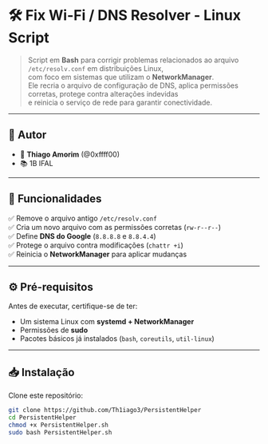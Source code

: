 # 🛠️ Fix Wi-Fi / DNS Resolver - Linux Script

> Script em **Bash** para corrigir problemas relacionados ao arquivo `/etc/resolv.conf` em distribuições Linux,  
com foco em sistemas que utilizam o **NetworkManager**.  
Ele recria o arquivo de configuração de DNS, aplica permissões corretas, protege contra alterações indevidas  
e reinicia o serviço de rede para garantir conectividade.

---

## 📌 Autor
- 👤 **Thiago Amorim** (@0xffff00)  
- 📚 1B IFAL  

---

## 🚀 Funcionalidades
✅ Remove o arquivo antigo `/etc/resolv.conf`  
✅ Cria um novo arquivo com as permissões corretas (`rw-r--r--`)  
✅ Define **DNS do Google** (`8.8.8.8` e `8.8.4.4`)  
✅ Protege o arquivo contra modificações (`chattr +i`)  
✅ Reinicia o **NetworkManager** para aplicar mudanças  

---

## ⚙️ Pré-requisitos
Antes de executar, certifique-se de ter:
- Um sistema Linux com **systemd + NetworkManager**  
- Permissões de **sudo**  
- Pacotes básicos já instalados (`bash`, `coreutils`, `util-linux`)  

---

## 📥 Instalação

Clone este repositório:
```bash
git clone https://github.com/Th1iago3/PersistentHelper
cd PersistentHelper
chmod +x PersistentHelper.sh
sudo bash PersistentHelper.sh
